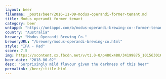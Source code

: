 ```yaml
---
layout: beer
filename: _posts/beer/2016-11-09-modus-operandi-former-tenant.md
title: Modus operandi former tenant
category: beer
untappd: "https://untappd.com/b/modus-operandi-brewing-co--former-tenant/757814"
country: "Australia"
brewery: "Modus Operandi Brewing Co."
breweryURL: "/brewery/modus-operandi-brewing-co.html"
style: "IPA - Red"
score: 7.5
img: https://scontent.xx.fbcdn.net/v/t1.0-0/p480x480/34199875_10156301082308745_3546426840736333824_n.jpg?_nc_cat=103&oh=915fd586994bb618fb060cb7f989d592&oe=5C52AB2F
beer-date: "2018-06-02"
desc: "Surprisingly mild flavour given the darkness of this beer"
permalink: /beer/:title.html
---
```

